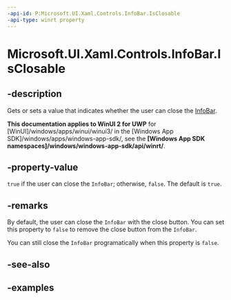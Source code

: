 ```yaml
---
-api-id: P:Microsoft.UI.Xaml.Controls.InfoBar.IsClosable
-api-type: winrt property
---
```


# Microsoft.UI.Xaml.Controls.InfoBar.IsClosable

<!--
public bool IsClosable { get; set; }
-->


## -description

Gets or sets a value that indicates whether the user can close the [InfoBar](infobar.md).

**This documentation applies to WinUI 2 for UWP** for [WinUI]/windows/apps/winui/winui3/ in the [Windows App SDK]/windows/apps/windows-app-sdk/, see the **[Windows App SDK namespaces]/windows/windows-app-sdk/api/winrt/**.

## -property-value

`true` if the user can close the `InfoBar`; otherwise, `false`. The default is `true`.

## -remarks

By default, the user can close the `InfoBar` with the close button. You can set this property to `false` to remove the close button from the `InfoBar`.

You can still close the `InfoBar` programatically when this property is `false`.

## -see-also

## -examples


